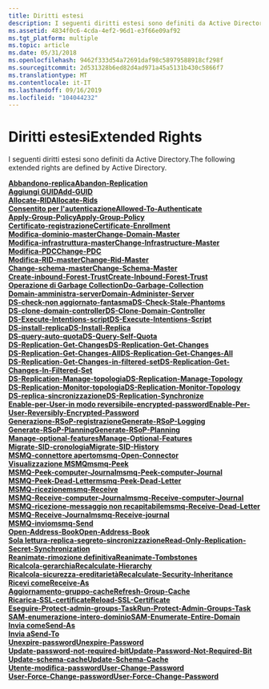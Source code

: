 ```yaml
---
title: Diritti estesi
description: I seguenti diritti estesi sono definiti da Active Directory.
ms.assetid: 4834f0c6-4cda-4ef2-96d1-e3f66e09af92
ms.tgt_platform: multiple
ms.topic: article
ms.date: 05/31/2018
ms.openlocfilehash: 9462f333d54a72691daf98c58979588918cf298f
ms.sourcegitcommit: 2d531328b6ed82d4ad971a45a5131b430c5866f7
ms.translationtype: MT
ms.contentlocale: it-IT
ms.lasthandoff: 09/16/2019
ms.locfileid: "104044232"
---
```

# <a name="extended-rights"></a><span data-ttu-id="1743f-103">Diritti estesi</span><span class="sxs-lookup"><span data-stu-id="1743f-103">Extended Rights</span></span>

<span data-ttu-id="1743f-104">I seguenti diritti estesi sono definiti da Active Directory.</span><span class="sxs-lookup"><span data-stu-id="1743f-104">The following extended rights are defined by Active Directory.</span></span>

<dl>

[<span data-ttu-id="1743f-105">**Abbandono-replica**</span><span class="sxs-lookup"><span data-stu-id="1743f-105">**Abandon-Replication**</span></span>](r-abandon-replication.md)  
[<span data-ttu-id="1743f-106">**Aggiungi GUID**</span><span class="sxs-lookup"><span data-stu-id="1743f-106">**Add-GUID**</span></span>](r-add-guid.md)  
[<span data-ttu-id="1743f-107">**Allocate-RID**</span><span class="sxs-lookup"><span data-stu-id="1743f-107">**Allocate-Rids**</span></span>](r-allocate-rids.md)  
[<span data-ttu-id="1743f-108">**Consentito per l'autenticazione**</span><span class="sxs-lookup"><span data-stu-id="1743f-108">**Allowed-To-Authenticate**</span></span>](r-allowed-to-authenticate.md)  
[<span data-ttu-id="1743f-109">**Apply-Group-Policy**</span><span class="sxs-lookup"><span data-stu-id="1743f-109">**Apply-Group-Policy**</span></span>](r-apply-group-policy.md)  
[<span data-ttu-id="1743f-110">**Certificato-registrazione**</span><span class="sxs-lookup"><span data-stu-id="1743f-110">**Certificate-Enrollment**</span></span>](r-certificate-enrollment.md)  
[<span data-ttu-id="1743f-111">**Modifica-dominio-master**</span><span class="sxs-lookup"><span data-stu-id="1743f-111">**Change-Domain-Master**</span></span>](r-change-domain-master.md)  
[<span data-ttu-id="1743f-112">**Modifica-infrastruttura-master**</span><span class="sxs-lookup"><span data-stu-id="1743f-112">**Change-Infrastructure-Master**</span></span>](r-change-infrastructure-master.md)  
[<span data-ttu-id="1743f-113">**Modifica-PDC**</span><span class="sxs-lookup"><span data-stu-id="1743f-113">**Change-PDC**</span></span>](r-change-pdc.md)  
[<span data-ttu-id="1743f-114">**Modifica-RID-master**</span><span class="sxs-lookup"><span data-stu-id="1743f-114">**Change-Rid-Master**</span></span>](r-change-rid-master.md)  
[<span data-ttu-id="1743f-115">**Change-schema-master**</span><span class="sxs-lookup"><span data-stu-id="1743f-115">**Change-Schema-Master**</span></span>](r-change-schema-master.md)  
[<span data-ttu-id="1743f-116">**Create-inbound-Forest-Trust**</span><span class="sxs-lookup"><span data-stu-id="1743f-116">**Create-Inbound-Forest-Trust**</span></span>](r-create-inbound-forest-trust.md)  
[<span data-ttu-id="1743f-117">**Operazione di Garbage Collection**</span><span class="sxs-lookup"><span data-stu-id="1743f-117">**Do-Garbage-Collection**</span></span>](r-do-garbage-collection.md)  
[<span data-ttu-id="1743f-118">**Domain-amministra-server**</span><span class="sxs-lookup"><span data-stu-id="1743f-118">**Domain-Administer-Server**</span></span>](r-domain-administer-server.md)  
[<span data-ttu-id="1743f-119">**DS-check-non aggiornato-fantasma**</span><span class="sxs-lookup"><span data-stu-id="1743f-119">**DS-Check-Stale-Phantoms**</span></span>](r-ds-check-stale-phantoms.md)  
[<span data-ttu-id="1743f-120">**DS-clone-domain-controller**</span><span class="sxs-lookup"><span data-stu-id="1743f-120">**DS-Clone-Domain-Controller**</span></span>](r-ds-clone-domain-controller.md)  
[<span data-ttu-id="1743f-121">**DS-Execute-Intentions-script**</span><span class="sxs-lookup"><span data-stu-id="1743f-121">**DS-Execute-Intentions-Script**</span></span>](r-ds-execute-intentions-script.md)  
[<span data-ttu-id="1743f-122">**DS-install-replica**</span><span class="sxs-lookup"><span data-stu-id="1743f-122">**DS-Install-Replica**</span></span>](r-ds-install-replica.md)  
[<span data-ttu-id="1743f-123">**DS-query-auto-quota**</span><span class="sxs-lookup"><span data-stu-id="1743f-123">**DS-Query-Self-Quota**</span></span>](r-ds-query-self-quota.md)  
[<span data-ttu-id="1743f-124">**DS-Replication-Get-Changes**</span><span class="sxs-lookup"><span data-stu-id="1743f-124">**DS-Replication-Get-Changes**</span></span>](r-ds-replication-get-changes.md)  
[<span data-ttu-id="1743f-125">**DS-Replication-Get-Changes-All**</span><span class="sxs-lookup"><span data-stu-id="1743f-125">**DS-Replication-Get-Changes-All**</span></span>](r-ds-replication-get-changes-all.md)  
[<span data-ttu-id="1743f-126">**DS-Replication-Get-Changes-in-filtered-set**</span><span class="sxs-lookup"><span data-stu-id="1743f-126">**DS-Replication-Get-Changes-In-Filtered-Set**</span></span>](r-ds-replication-get-changes-in-filtered-set.md)  
[<span data-ttu-id="1743f-127">**DS-Replication-Manage-topologia**</span><span class="sxs-lookup"><span data-stu-id="1743f-127">**DS-Replication-Manage-Topology**</span></span>](r-ds-replication-manage-topology.md)  
[<span data-ttu-id="1743f-128">**DS-Replication-Monitor-topologia**</span><span class="sxs-lookup"><span data-stu-id="1743f-128">**DS-Replication-Monitor-Topology**</span></span>](r-ds-replication-monitor-topology.md)  
[<span data-ttu-id="1743f-129">**DS-replica-sincronizzazione**</span><span class="sxs-lookup"><span data-stu-id="1743f-129">**DS-Replication-Synchronize**</span></span>](r-ds-replication-synchronize.md)  
[<span data-ttu-id="1743f-130">**Enable-per-User-in modo reversibile-encrypted-password**</span><span class="sxs-lookup"><span data-stu-id="1743f-130">**Enable-Per-User-Reversibly-Encrypted-Password**</span></span>](r-enable-per-user-reversibly-encrypted-password.md)  
[<span data-ttu-id="1743f-131">**Generazione-RSoP-registrazione**</span><span class="sxs-lookup"><span data-stu-id="1743f-131">**Generate-RSoP-Logging**</span></span>](r-generate-rsop-logging.md)  
[<span data-ttu-id="1743f-132">**Generate-RSoP-Planning**</span><span class="sxs-lookup"><span data-stu-id="1743f-132">**Generate-RSoP-Planning**</span></span>](r-generate-rsop-planning.md)  
[<span data-ttu-id="1743f-133">**Manage-optional-features**</span><span class="sxs-lookup"><span data-stu-id="1743f-133">**Manage-Optional-Features**</span></span>](r-manage-optional-features.md)  
[<span data-ttu-id="1743f-134">**Migrate-SID-cronologia**</span><span class="sxs-lookup"><span data-stu-id="1743f-134">**Migrate-SID-History**</span></span>](r-migrate-sid-history.md)  
[<span data-ttu-id="1743f-135">**MSMQ-connettore aperto**</span><span class="sxs-lookup"><span data-stu-id="1743f-135">**msmq-Open-Connector**</span></span>](r-msmq-open-connector.md)  
[<span data-ttu-id="1743f-136">**Visualizzazione MSMQ**</span><span class="sxs-lookup"><span data-stu-id="1743f-136">**msmq-Peek**</span></span>](r-msmq-peek.md)  
[<span data-ttu-id="1743f-137">**MSMQ-Peek-computer-Journal**</span><span class="sxs-lookup"><span data-stu-id="1743f-137">**msmq-Peek-computer-Journal**</span></span>](r-msmq-peek-computer-journal.md)  
[<span data-ttu-id="1743f-138">**MSMQ-Peek-Dead-Letter**</span><span class="sxs-lookup"><span data-stu-id="1743f-138">**msmq-Peek-Dead-Letter**</span></span>](r-msmq-peek-dead-letter.md)  
[<span data-ttu-id="1743f-139">**MSMQ-ricezione**</span><span class="sxs-lookup"><span data-stu-id="1743f-139">**msmq-Receive**</span></span>](r-msmq-receive.md)  
[<span data-ttu-id="1743f-140">**MSMQ-Receive-computer-Journal**</span><span class="sxs-lookup"><span data-stu-id="1743f-140">**msmq-Receive-computer-Journal**</span></span>](r-msmq-receive-computer-journal.md)  
[<span data-ttu-id="1743f-141">**MSMQ-ricezione-messaggio non recapitabile**</span><span class="sxs-lookup"><span data-stu-id="1743f-141">**msmq-Receive-Dead-Letter**</span></span>](r-msmq-receive-dead-letter.md)  
[<span data-ttu-id="1743f-142">**MSMQ-Receive-Journal**</span><span class="sxs-lookup"><span data-stu-id="1743f-142">**msmq-Receive-journal**</span></span>](r-msmq-receive-journal.md)  
[<span data-ttu-id="1743f-143">**MSMQ-invio**</span><span class="sxs-lookup"><span data-stu-id="1743f-143">**msmq-Send**</span></span>](r-msmq-send.md)  
[<span data-ttu-id="1743f-144">**Open-Address-Book**</span><span class="sxs-lookup"><span data-stu-id="1743f-144">**Open-Address-Book**</span></span>](r-open-address-book.md)  
[<span data-ttu-id="1743f-145">**Sola lettura-replica-segreto-sincronizzazione**</span><span class="sxs-lookup"><span data-stu-id="1743f-145">**Read-Only-Replication-Secret-Synchronization**</span></span>](r-read-only-replication-secret-synchronization.md)  
[<span data-ttu-id="1743f-146">**Reanimate-rimozione definitiva**</span><span class="sxs-lookup"><span data-stu-id="1743f-146">**Reanimate-Tombstones**</span></span>](r-reanimate-tombstones.md)  
[<span data-ttu-id="1743f-147">**Ricalcola-gerarchia**</span><span class="sxs-lookup"><span data-stu-id="1743f-147">**Recalculate-Hierarchy**</span></span>](r-recalculate-hierarchy.md)  
[<span data-ttu-id="1743f-148">**Ricalcola-sicurezza-ereditarietà**</span><span class="sxs-lookup"><span data-stu-id="1743f-148">**Recalculate-Security-Inheritance**</span></span>](r-recalculate-security-inheritance.md)  
[<span data-ttu-id="1743f-149">**Ricevi come**</span><span class="sxs-lookup"><span data-stu-id="1743f-149">**Receive-As**</span></span>](r-receive-as.md)  
[<span data-ttu-id="1743f-150">**Aggiornamento-gruppo-cache**</span><span class="sxs-lookup"><span data-stu-id="1743f-150">**Refresh-Group-Cache**</span></span>](r-refresh-group-cache.md)  
[<span data-ttu-id="1743f-151">**Ricarica-SSL-certificate**</span><span class="sxs-lookup"><span data-stu-id="1743f-151">**Reload-SSL-Certificate**</span></span>](r-reload-ssl-certificate.md)  
[<span data-ttu-id="1743f-152">**Eseguire-Protect-admin-groups-Task**</span><span class="sxs-lookup"><span data-stu-id="1743f-152">**Run-Protect-Admin-Groups-Task**</span></span>](r-run-protect-admin-groups-task.md)  
[<span data-ttu-id="1743f-153">**SAM-enumerazione-intero-dominio**</span><span class="sxs-lookup"><span data-stu-id="1743f-153">**SAM-Enumerate-Entire-Domain**</span></span>](r-sam-enumerate-entire-domain.md)  
[<span data-ttu-id="1743f-154">**Invia come**</span><span class="sxs-lookup"><span data-stu-id="1743f-154">**Send-As**</span></span>](r-send-as.md)  
[<span data-ttu-id="1743f-155">**Invia a**</span><span class="sxs-lookup"><span data-stu-id="1743f-155">**Send-To**</span></span>](r-send-to.md)  
[<span data-ttu-id="1743f-156">**Unexpire-password**</span><span class="sxs-lookup"><span data-stu-id="1743f-156">**Unexpire-Password**</span></span>](r-unexpire-password.md)  
[<span data-ttu-id="1743f-157">**Update-password-not-required-bit**</span><span class="sxs-lookup"><span data-stu-id="1743f-157">**Update-Password-Not-Required-Bit**</span></span>](r-update-password-not-required-bit.md)  
[<span data-ttu-id="1743f-158">**Update-schema-cache**</span><span class="sxs-lookup"><span data-stu-id="1743f-158">**Update-Schema-Cache**</span></span>](r-update-schema-cache.md)  
[<span data-ttu-id="1743f-159">**Utente-modifica-password**</span><span class="sxs-lookup"><span data-stu-id="1743f-159">**User-Change-Password**</span></span>](r-user-change-password.md)  
[<span data-ttu-id="1743f-160">**User-Force-Change-password**</span><span class="sxs-lookup"><span data-stu-id="1743f-160">**User-Force-Change-Password**</span></span>](r-user-force-change-password.md)  
</dl>

 

 




